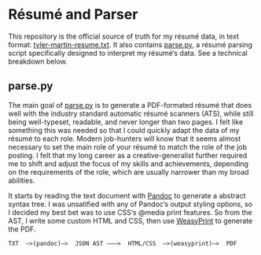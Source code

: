 # Résumé and Parser

This repository is the official source of truth for my résumé data, in text format: [tyler-martin-resume.txt]. It also contains [parse.py], a résumé parsing script specifically designed to interpret my résumé‘s data. See a technical breakdown below. 

## parse.py

The main goal of [parse.py] is to generate a PDF-formated résumé that does well with the industry standard automatic résumé scanners (ATS), while still being well-typeset, readable, and never longer than two pages. I felt like something this was needed so that I could quickly adapt the data of my résumé to each role. Modern job-hunters will know that it seems almost necessary to set the main role of your résumé to match the role of the job posting. I felt that my long career as a creative-generalist further required me to shift and adjust the focus of my skills and achievements, depending on the requirements of the role, which are usually narrower than my broad abilities.

It starts by reading the text document with [Pandoc](https://pandoc.org) to generate a abstract syntax tree. I was unsatified with any of Pandoc‘s output styling options, so I decided my best bet was to use CSS‘s @media print features. So from the AST, I write some custom HTML and CSS, then use [WeasyPrint](https://weasyprint.org) to generate the PDF.

`TXT  —>(pandoc)—>  JSON AST ———>  HTML/CSS  —>(weasyprint)—>  PDF`

[parse.py]: <parse.py>
[tyler-martin-resume.txt]: <tyler-martin-resume.txt>
